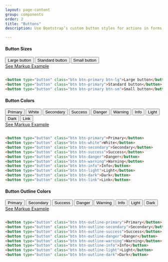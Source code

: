 ```yaml
---
layout: page-content
group: components
order: 2
title: "Buttons"
description: Use Bootstrap’s custom button styles for actions in forms, dialogs, and more with support for multiple sizes, states, and more. Please read the  <a href="https://getbootstrap.com/docs/5.2/components/buttons/" target="_blank">Bootstrap documentation</a> for a full list of options.

---
```


<div class="card mb-5">
    <div class="card-header">
        <div>
        <h4 class="card-header-title">Button Sizes</h4>
        </div>
    </div>
<div class="card-body">
<button type="button" class="btn btn-primary btn-lg">Large button</button>
<button type="button" class="btn btn-primary">Standard button</button>
<button type="button" class="btn btn-primary btn-sm">Small button</button>
</div>
<div class="card-footer">
<a class="btn btn-white btn-sm" data-bs-toggle="collapse" href="#butonSizes" role="button" aria-expanded="false" aria-controls="butonSizes">
    See Markup Example
</a>
<div class="collapse" markdown="1"  id="butonSizes">

```html

<button type="button" class="btn btn-primary btn-lg">Large button</button>
<button type="button" class="btn btn-primary">Standard button</button>
<button type="button" class="btn btn-primary btn-sm">Small button</button>
```

</div>
</div>
</div>

<div class="card mb-5">
    <div class="card-header">
        <div>
        <h4 class="card-header-title">Button Colors</h4>
        </div>
    </div>
<div class="card-body">
<button type="button" class="btn btn-primary">Primary</button>
<button type="button" class="btn btn-white">White</button>
<button type="button" class="btn btn-secondary">Secondary</button>
<button type="button" class="btn btn-success">Success</button>
<button type="button" class="btn btn-danger">Danger</button>
<button type="button" class="btn btn-warning">Warning</button>
<button type="button" class="btn btn-info">Info</button>
<button type="button" class="btn btn-light">Light</button>
<button type="button" class="btn btn-dark">Dark</button>
<button type="button" class="btn btn-link">Link</button>
</div>
<div class="card-footer">
<a class="btn btn-white btn-sm" data-bs-toggle="collapse" href="#buttonColors" role="button" aria-expanded="false" aria-controls="buttonColors">
    See Markup Example
</a>
<div class="collapse" markdown="1"  id="buttonColors">

```html

<button type="button" class="btn btn-primary">Primary</button>
<button type="button" class="btn btn-white">White</button>
<button type="button" class="btn btn-secondary">Secondary</button>
<button type="button" class="btn btn-success">Success</button>
<button type="button" class="btn btn-danger">Danger</button>
<button type="button" class="btn btn-warning">Warning</button>
<button type="button" class="btn btn-info">Info</button>
<button type="button" class="btn btn-light">Light</button>
<button type="button" class="btn btn-dark">Dark</button>
<button type="button" class="btn btn-link">Link</button>
```

</div>
</div>
</div>

<div class="card mb-5">
    <div class="card-header">
        <div>
        <h4 class="card-header-title">Button Outline Colors</h4>
        </div>
    </div>
<div class="card-body">
<button type="button" class="btn btn-outline-primary">Primary</button>
<button type="button" class="btn btn-outline-secondary">Secondary</button>
<button type="button" class="btn btn-outline-success">Success</button>
<button type="button" class="btn btn-outline-danger">Danger</button>
<button type="button" class="btn btn-outline-warning">Warning</button>
<button type="button" class="btn btn-outline-info">Info</button>
<button type="button" class="btn btn-outline-light">Light</button>
<button type="button" class="btn btn-outline-dark">Dark</button>
</div>
<div class="card-footer">
<a class="btn btn-white btn-sm" data-bs-toggle="collapse" href="#buttonOutlineColors" role="button" aria-expanded="false" aria-controls="buttonOutlineColors">
    See Markup Example
</a>
<div class="collapse" markdown="1"  id="buttonOutlineColors">

```html

<button type="button" class="btn btn-outline-primary">Primary</button>
<button type="button" class="btn btn-outline-secondary">Secondary</button>
<button type="button" class="btn btn-outline-success">Success</button>
<button type="button" class="btn btn-outline-danger">Danger</button>
<button type="button" class="btn btn-outline-warning">Warning</button>
<button type="button" class="btn btn-outline-info">Info</button>
<button type="button" class="btn btn-outline-light">Light</button>
<button type="button" class="btn btn-outline-dark">Dark</button>
```

</div>
</div>
</div>
